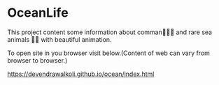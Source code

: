 # OceanLife

This project content some information about comman🐬🐳🐠  and rare sea animals 🐙🦐 with beautiful animation.


To open site in you browser visit below.(Content of web can vary from browser to browser.)

https://devendrawalkoli.github.io/ocean/index.html
